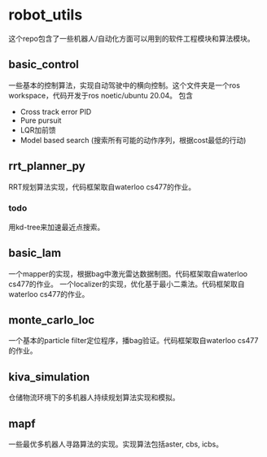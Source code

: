 # robot_utils

这个repo包含了一些机器人/自动化方面可以用到的软件工程模块和算法模块。

## basic_control
一些基本的控制算法，实现自动驾驶中的横向控制。这个文件夹是一个ros workspace，代码开发于ros noetic/ubuntu 20.04。
包含
- Cross track error PID
- Pure pursuit
- LQR加前馈
- Model based search (搜索所有可能的动作序列，根据cost最低的行动)

## rrt_planner_py
RRT规划算法实现，代码框架取自waterloo cs477的作业。
### todo
用kd-tree来加速最近点搜索。

## basic_lam
一个mapper的实现，根据bag中激光雷达数据制图。代码框架取自waterloo cs477的作业。
一个localizer的实现，优化基于最小二乘法。代码框架取自waterloo cs477的作业。

## monte_carlo_loc
一个基本的particle filter定位程序，播bag验证。代码框架取自waterloo cs477的作业。

## kiva_simulation
仓储物流环境下的多机器人持续规划算法实现和模拟。

## mapf
一些最优多机器人寻路算法的实现。实现算法包括aster, cbs, icbs。